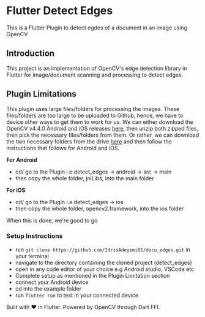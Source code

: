 # Flutter Detect Edges

This is a Flutter Plugin to detect egdes of a document in an image using OpenCV

## Introduction

This project is an implementation of OpenCV's edge detection library in Flutter for image/document scanning and processing to detect edges.

## Plugin Limitations

This plugin uses large files/folders for processing the images. These files/folders are too large to be uploaded to Github, hence, we have to device other ways to get them to work for us.
We can either download the OpenCV v4.4.0 Android and iOS releases [here](https://opencv.org/releases/page/3/), then unzip both zipped files, then pick the necessary files/folders from them.
Or rather, we can download the two necessary folders from the drive [here](https://drive.google.com/drive/folders/1nQ5KGLwg0fEN-LJu37CwdrLv6p2MVymh?usp=sharing) and then follow the instructions that follows for Android and iOS.

**For Android**
- cd/ go to the Plugin i.e detect_edges -> android -> src -> main
- then copy the whole folder, jniLibs, into the main folder

**For iOS**
- cd/ go to the Plugin i.e detect_edges -> ios
- then copy the whole folder, opencv2.framework, into the ios folder

When this is done, we're good to go
### Setup Instructions

- run `git clone https://github.com/IdrisAdeyemi01/docu_edges.git` in your terminal
- navigate to the directory containing the cloned project (detect_edges)
- open in any code editor of your choice e.g Android studio, VSCode etc
- Complete setup as mentioned in the Plugin Limitation section
- connect your Android device
- cd into the example folder
- run `flutter run` to test in your connected device

Built with ❤️ in Flutter. Powered by OpenCV through Dart FFI.
